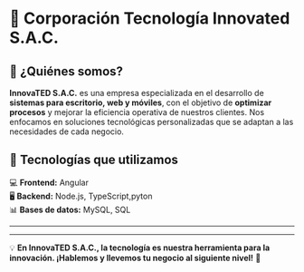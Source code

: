 
# 🏢 Corporación Tecnología Innovated S.A.C.

## 📌 ¿Quiénes somos?  
**InnovaTED S.A.C.** es una empresa especializada en el desarrollo de **sistemas para escritorio, web y móviles**, con el objetivo de **optimizar procesos** y mejorar la eficiencia operativa de nuestros clientes. Nos enfocamos en soluciones tecnológicas personalizadas que se adaptan a las necesidades de cada negocio.  

## 🔧 Tecnologías que utilizamos  
💻 **Frontend:** Angular  
🖥 **Backend:** Node.js, TypeScript,pyton  
📊 **Bases de datos:** MySQL, SQL 

---

---

💡 **En InnovaTED S.A.C., la tecnología es nuestra herramienta para la innovación. ¡Hablemos y llevemos tu negocio al siguiente nivel!** 🚀
